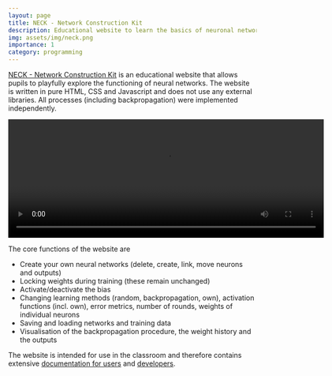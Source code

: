 ```yaml
---
layout: page
title: NECK - Network Construction Kit
description: Educational website to learn the basics of neuronal networks.
img: assets/img/neck.png
importance: 1
category: programming
---
```


[NECK - Network Construction Kit](https://fepaul-book.github.io/NECK/) is an educational website that allows pupils to playfully explore the functioning of neural networks. 
The website is written in pure HTML, CSS and Javascript and does not use any external libraries. All processes (including backpropagation) were implemented independently.

<video width="640" height="240" controls autoplay>
  <source src="/assets/video/neck.webm" type="video/mp4">
  Your browser does not support the video tag.
</video>

The core functions of the website are
- Create your own neural networks (delete, create, link, move neurons and outputs)
- Locking weights during training (these remain unchanged)
- Activate/deactivate the bias
- Changing learning methods (random, backpropagation, own), activation functions (incl. own), error metrics, number of rounds, weights of individual neurons
- Saving and loading networks and training data
- Visualisation of the backpropagation procedure, the weight history and the outputs

The website is intended for use in the classroom and therefore contains extensive [documentation for users](https://fepaul-book.github.io/NECK/docs/user-handbook/book/index.html) and [developers](https://fepaul-book.github.io/NECK/docs/developer-handbook/book/index.html). 
